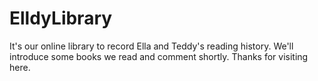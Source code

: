 # ElldyLibrary
It's our online library to record Ella and Teddy's reading history.
We'll introduce some books we read and comment shortly.
Thanks for visiting here.
